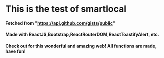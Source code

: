 # This is the test of smartlocal

#### Fetched from "https://api.github.com/gists/public"

#### Made with ReactJS,Bootstrap,ReactRouterDOM,ReactToastifyAlert, etc.

#### Check out for this wonderful and amazing web! All functions are made, have fun!
